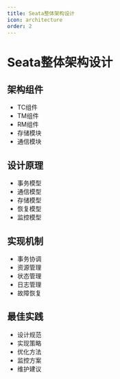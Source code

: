 ```yaml
---
title: Seata整体架构设计
icon: architecture
order: 2
---
```


# Seata整体架构设计

## 架构组件
- TC组件
- TM组件
- RM组件
- 存储模块
- 通信模块

## 设计原理
- 事务模型
- 通信模型
- 存储模型
- 恢复模型
- 监控模型

## 实现机制
- 事务协调
- 资源管理
- 状态管理
- 日志管理
- 故障恢复

## 最佳实践
- 设计规范
- 实现策略
- 优化方法
- 监控方案
- 维护建议
